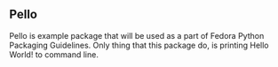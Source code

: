 
 ## Pello
 Pello is example package that will be used as a part of Fedora Python Packaging Guidelines. Only thing that this package do, is printing Hello World! to command line. 
